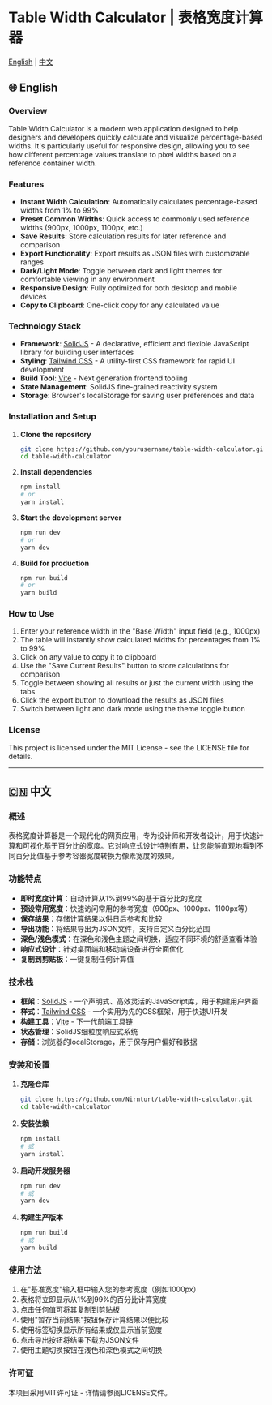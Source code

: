 # Table Width Calculator | 表格宽度计算器

[English](#english) | [中文](#中文)


<a id="english"></a>
## 🌐 English

### Overview

Table Width Calculator is a modern web application designed to help designers and developers quickly calculate and visualize percentage-based widths. It's particularly useful for responsive design, allowing you to see how different percentage values translate to pixel widths based on a reference container width.

### Features

- **Instant Width Calculation**: Automatically calculates percentage-based widths from 1% to 99%
- **Preset Common Widths**: Quick access to commonly used reference widths (900px, 1000px, 1100px, etc.)
- **Save Results**: Store calculation results for later reference and comparison
- **Export Functionality**: Export results as JSON files with customizable ranges
- **Dark/Light Mode**: Toggle between dark and light themes for comfortable viewing in any environment
- **Responsive Design**: Fully optimized for both desktop and mobile devices
- **Copy to Clipboard**: One-click copy for any calculated value

### Technology Stack

- **Framework**: [SolidJS](https://www.solidjs.com/) - A declarative, efficient and flexible JavaScript library for building user interfaces
- **Styling**: [Tailwind CSS](https://tailwindcss.com/) - A utility-first CSS framework for rapid UI development
- **Build Tool**: [Vite](https://vitejs.dev/) - Next generation frontend tooling
- **State Management**: SolidJS fine-grained reactivity system
- **Storage**: Browser's localStorage for saving user preferences and data

### Installation and Setup

1. **Clone the repository**
   ```bash
   git clone https://github.com/yourusername/table-width-calculator.git
   cd table-width-calculator
   ```

2. **Install dependencies**
   ```bash
   npm install
   # or
   yarn install
   ```

3. **Start the development server**
   ```bash
   npm run dev
   # or
   yarn dev
   ```

4. **Build for production**
   ```bash
   npm run build
   # or
   yarn build
   ```

### How to Use

1. Enter your reference width in the "Base Width" input field (e.g., 1000px)
2. The table will instantly show calculated widths for percentages from 1% to 99%
3. Click on any value to copy it to clipboard
4. Use the "Save Current Results" button to store calculations for comparison
5. Toggle between showing all results or just the current width using the tabs
6. Click the export button to download the results as JSON files
7. Switch between light and dark mode using the theme toggle button

### License

This project is licensed under the MIT License - see the LICENSE file for details.

---

<a id="中文"></a>
## 🇨🇳 中文

### 概述

表格宽度计算器是一个现代化的网页应用，专为设计师和开发者设计，用于快速计算和可视化基于百分比的宽度。它对响应式设计特别有用，让您能够直观地看到不同百分比值基于参考容器宽度转换为像素宽度的效果。

### 功能特点

- **即时宽度计算**：自动计算从1%到99%的基于百分比的宽度
- **预设常用宽度**：快速访问常用的参考宽度（900px、1000px、1100px等）
- **保存结果**：存储计算结果以供日后参考和比较
- **导出功能**：将结果导出为JSON文件，支持自定义百分比范围
- **深色/浅色模式**：在深色和浅色主题之间切换，适应不同环境的舒适查看体验
- **响应式设计**：针对桌面端和移动端设备进行全面优化
- **复制到剪贴板**：一键复制任何计算值

### 技术栈

- **框架**：[SolidJS](https://www.solidjs.com/) - 一个声明式、高效灵活的JavaScript库，用于构建用户界面
- **样式**：[Tailwind CSS](https://tailwindcss.com/) - 一个实用为先的CSS框架，用于快速UI开发
- **构建工具**：[Vite](https://vitejs.dev/) - 下一代前端工具链
- **状态管理**：SolidJS细粒度响应式系统
- **存储**：浏览器的localStorage，用于保存用户偏好和数据

### 安装和设置

1. **克隆仓库**
   ```bash
   git clone https://github.com/Nirnturt/table-width-calculator.git
   cd table-width-calculator
   ```

2. **安装依赖**
   ```bash
   npm install
   # 或
   yarn install
   ```

3. **启动开发服务器**
   ```bash
   npm run dev
   # 或
   yarn dev
   ```

4. **构建生产版本**
   ```bash
   npm run build
   # 或
   yarn build
   ```

### 使用方法

1. 在"基准宽度"输入框中输入您的参考宽度（例如1000px）
2. 表格将立即显示从1%到99%的百分比计算宽度
3. 点击任何值可将其复制到剪贴板
4. 使用"暂存当前结果"按钮保存计算结果以便比较
5. 使用标签切换显示所有结果或仅显示当前宽度
6. 点击导出按钮将结果下载为JSON文件
7. 使用主题切换按钮在浅色和深色模式之间切换

### 许可证

本项目采用MIT许可证 - 详情请参阅LICENSE文件。

